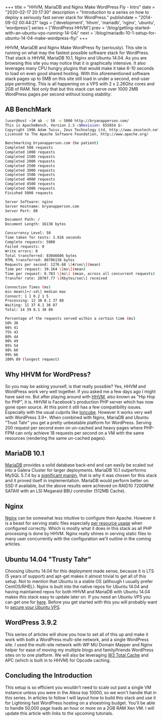 +++
title = "HHVM, MariaDB and Nginx Make WordPress Fly - Intro"
date = "2020-02-17 20:17:30"
description = "Introduction to a series on how to deploy a seriously fast server stack for WordPress."
publishdate = "2014-09-02 00:44:21"
tags = ['development', 'hhvm', 'mariadb', 'nginx', 'ubuntu', 'wordpress']
series = ['WordPress HHVM']
prev = '/blog/getting-started-with-an-ubuntu-vps-running-14-04/'
next = '/blog/mariadb-10-1-setup-for-ubuntu-14-04-make-wordpress-fly/'
+++

HHVM, MariaDB and Nginx Make WordPress fly (seriously). This site is running
on what may the fastest possible software stack for WordPress. That stack is
HHVM, MariaDB 10.1, Nginx and Ubuntu 14.04. As you are browsing this site you
may notice that it is graphically intensive. It also leverages many CPU hungry
plugins that would make it take 6-10 seconds to load on even good shared
hosting. With this aforementioned software stack pages up to 5MB on this site
still load in under a second, end-user pipe permitting. This is all happening on
a VPS with 2 x 2.26Ghz cores and 2GB of RAM. Not only that but this stack can
serve over 1000 2MB WordPress pages per second without losing stability:

## AB BenchMark

```bash
[user@host ~]# ab -c 50 -n 5000 http://bryanapperson.com/
This is ApacheBench, Version 2.3 <$Revision: 655654 $>
Copyright 1996 Adam Twiss, Zeus Technology Ltd, http://www.zeustech.net/
Licensed to The Apache Software Foundation, http://www.apache.org/

Benchmarking bryanapperson.com (be patient)
Completed 500 requests
Completed 1000 requests
Completed 1500 requests
Completed 2000 requests
Completed 2500 requests
Completed 3000 requests
Completed 3500 requests
Completed 4000 requests
Completed 4500 requests
Completed 5000 requests
Finished 5000 requests

Server Software: nginx
Server Hostname: bryanapperson.com
Server Port: 80

Document Path: /
Document Length: 16138 bytes

Concurrency Level: 50
Time taken for tests: 3.916 seconds
Complete requests: 5000
Failed requests: 0
Write errors: 0
Total transferred: 83046606 bytes
HTML transferred: 80706138 bytes
Requests per second: 1276.68 \[#/sec\](mean)
Time per request: 39.164 \[ms\](mean)
Time per request: 0.783 \[ms\] (mean, across all concurrent requests)
Transfer rate: 20707.77 \[Kbytes/sec\] received

Connection Times (ms)
min mean\[+/-sd\] median max
Connect: 1 1 0.2 1 5
Processing: 12 38 8.1 37 88
Waiting: 11 37 8.1 36 87
Total: 14 39 8.1 38 89

Percentage of the requests served within a certain time (ms)
50% 38
66% 41
75% 43
80% 44
90% 49
95% 54
98% 60
99% 66
100% 89 (longest request)
```

## Why HHVM for WordPress?

So you may be asking yourself, is that really possible? Yes, HHVM and WordPress
work very well together. If you asked me a few days ago I might have said no.
But after playing around with [HHVM](http://hhvm.com/ 'HHVM'), also known as
"Hip Hop for PHP", it is. HHVM is Facebook's production PHP server which has now
gone open source. At this point it still has a few compatibility issues.
Especially with the usual culprits like
[Ioncube](http://forum.ioncube.com/viewtopic.php?p=10357&sid=45481ca609255e7435f1f4a938e5a786 'Ioncube').
However it works very well with WordPress 3.9+. When combined with Nginx,
MariaDB and Ubuntu "Trust Tahr" you get a pretty unbeatable platform for
WordPress. Serving 200 request per second even on un-cached and heavy pages
where PHP-FPM can only achieve 18 requests per second on a VM with the same
resources (rendering the same un-cached pages).

## MariaDB 10.1

[MariaDB](https://mariadb.org/ 'MariaDB') provides a solid database back-end and
can easily be scaled out into a Galera Cluster for larger deployments. MariaDB
10.1 outperforms MySQL 5.7.4 by a
[significant margin](https://blog.mariadb.org/performance-evaluation-of-mariadb-10-1-and-mysql-5-7-4-labs-tplc/ 'MariaDB 10.1 vs MySQL 5.7.4'),
that is why it was chosen for this stack and it proved itself in implementation.
MariaDB would perform better on SSD if available, but the above results were
achieved on RAID10 7200RPM SATAIII with an LSI Megaraid BBU controller (512MB
Cache).

## Nginx

[Nginx](http://nginx.com/ 'Nginx') can be somewhat less intuitive to configure
then Apache. However it is a beast for serving static files especially
[per resource usage](http://raspberrywebserver.com/raspberrypicluster/comparing-the-performance-of-nginx-and-apache-web-servers.html 'Apache Vs. Nginx on Rasberry Pi')
when configured correctly. Which is mostly what it does in this stack as all PHP
processing is done by HHVM. Nginx really shines in serving static files to many
user concurrently with the configuration we'll outline in the coming articles.

## Ubuntu 14.04 "Trusty Tahr"

Choosing Ubuntu 14.04 for this deployment made sense, because it is LTS (5 years
of support) and apt-get makes it almost trivial to get all of this setup. Not to
mention that Ubuntu is a stable OS (although I usually prefer CentOS/RHEL).
Nginx is built into the native repos for Ubuntu 14.04 and having maintained
repos for both HHVM and MariaDB with Ubuntu 14.04 makes this stack easy to
update later on. If you need an Ubuntu VPS you can get one for [here](https://www.vultr.com/).
Before you get started with this you will probably want to
[secure your Ubuntu VPS](/blog/getting-started-with-an-ubuntu-vps-running-14-04/).

## WordPress 3.9.2

This series of articles will show you how to set all of this up and make it work
with both a WordPress multi-site network, and a single WordPress site. I used
the multi-site network with WP MU Domain Mapper and Nginx helper for ease of
moving my multiple blogs and family/friends WordPress sites on to one platform.
We will also be leveraging
[W3 Total Cache](https://wordpress.org/plugins/w3-total-cache/ 'W3 Total Cache')
and APC (which is built in to HHVM) for Opcode caching.

## Concluding the Introduction

This setup is so efficient you wouldn't need to scale out past a single VM
instance unless you were in the Alexa top 10000, so we won't handle that in this
series. In articles to follow I will layout how to build this stack and use it
for Lightning fast WordPress hosting on a shoestring budget. You'll be able to
handle 50,000 page loads an hour or more on a 2GB RAM Xen VM. I will update this
article with links to the upcoming tutorials.
